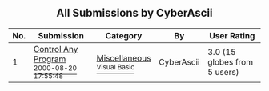 ﻿<div align="center">

## All Submissions by CyberAscii

</div>

No.  | Submission | Category | By   | User Rating
---- | ---------- | -------- | ---- | -----------
1 | [Control Any Program<br /><sup>2000-08-20 17:55:48</sup>](https://github.com/Planet-Source-Code/cyberascii-control-any-program__1-10730) | [Miscellaneous<br /><sup>Visual Basic</sup>](../ByCategory/miscellaneous__1-1.md) | CyberAscii | 3.0 (15 globes from 5 users)
